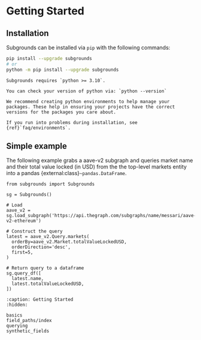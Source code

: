 # Getting Started

## Installation

Subgrounds can be installed via `pip` with the following commands:

```bash
pip install --upgrade subgrounds
# or
python -m pip install --upgrade subgrounds
```

```{important}
Subgrounds requires `python >= 3.10`.

You can check your version of python via: `python --version`
```

```{note}
We recommend creating python environments to help manage your packages. These help in ensuring your projects have the correct versions for the packages you care about.

If you run into problems during installation, see {ref}`faq/environments`.
```

## Simple example

The following example grabs a aave-v2 subgraph and queries market name and their total value locked (in USD) from the the top-level markets entity into a pandas {external:class}`~pandas.DataFrame`.

```{repl}
from subgrounds import Subgrounds

sg = Subgrounds()

# Load
aave_v2 = sg.load_subgraph('https://api.thegraph.com/subgraphs/name/messari/aave-v2-ethereum')

# Construct the query
latest = aave_v2.Query.markets(
  orderBy=aave_v2.Market.totalValueLockedUSD,
  orderDirection='desc',
  first=5,
)

# Return query to a dataframe
sg.query_df([
  latest.name,
  latest.totalValueLockedUSD,
])
```

```{toctree}
:caption: Getting Started
:hidden:

basics
field_paths/index
querying
synthetic_fields
```

